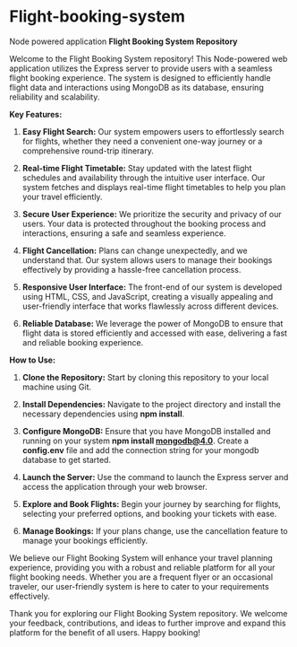 # Flight-booking-system
Node powered application
**Flight Booking System Repository**

Welcome to the Flight Booking System repository! This Node-powered web application utilizes the Express server to provide users with a seamless flight booking experience. The system is designed to efficiently handle flight data and interactions using MongoDB as its database, ensuring reliability and scalability.

**Key Features:**

1. **Easy Flight Search:** Our system empowers users to effortlessly search for flights, whether they need a convenient one-way journey or a comprehensive round-trip itinerary.

2. **Real-time Flight Timetable:** Stay updated with the latest flight schedules and availability through the intuitive user interface. Our system fetches and displays real-time flight timetables to help you plan your travel efficiently.

3. **Secure User Experience:** We prioritize the security and privacy of our users. Your data is protected throughout the booking process and interactions, ensuring a safe and seamless experience.

4. **Flight Cancellation:** Plans can change unexpectedly, and we understand that. Our system allows users to manage their bookings effectively by providing a hassle-free cancellation process.

5. **Responsive User Interface:** The front-end of our system is developed using HTML, CSS, and JavaScript, creating a visually appealing and user-friendly interface that works flawlessly across different devices.

6. **Reliable Database:** We leverage the power of MongoDB to ensure that flight data is stored efficiently and accessed with ease, delivering a fast and reliable booking experience.

**How to Use:**

1. **Clone the Repository:** Start by cloning this repository to your local machine using Git.

2. **Install Dependencies:** Navigate to the project directory and install the necessary dependencies using **npm install**.

3. **Configure MongoDB:** Ensure that you have MongoDB installed and running on your system **npm install mongodb@4.0**. Create a **config.env** file and add the connection string for your mongodb database to get started.

4. **Launch the Server:** Use the command to launch the Express server and access the application through your web browser.

5. **Explore and Book Flights:** Begin your journey by searching for flights, selecting your preferred options, and booking your tickets with ease.

6. **Manage Bookings:** If your plans change, use the cancellation feature to manage your bookings efficiently.

We believe our Flight Booking System will enhance your travel planning experience, providing you with a robust and reliable platform for all your flight booking needs. Whether you are a frequent flyer or an occasional traveler, our user-friendly system is here to cater to your requirements effectively.

Thank you for exploring our Flight Booking System repository. We welcome your feedback, contributions, and ideas to further improve and expand this platform for the benefit of all users. Happy booking!
